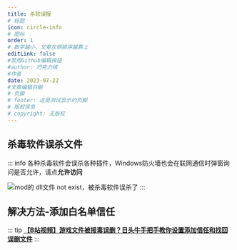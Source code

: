 ```yaml
---
title: 杀软误报
# 标题
icon: circle-info
# 图标
order: 1
# 数字越小，文章左侧排序越靠上
editLink: false
#禁用Github编辑按钮
#author: 巧克力绒
#作者
date: 2023-07-22
#文章编辑日期
# 页脚
# footer: 这是测试显示的页脚
# 版权信息
# copyright: 无版权
---
```


## **杀毒软件误杀文件**
::: info
各种杀毒软件会误杀各种插件，Windows防火墙也会在联网通信时弹窗询问是否允许，请点**允许访问**

![mod的 dll文件 not exist，被杀毒软件误杀了](https://bu.dusays.com/2023/09/01/64f0bde3e950d.png)
:::

## **解决方法-添加白名单信任**
::: tip
[**【B站视频】游戏文件被报毒误删？日头牛手把手教你设置添加信任和找回误删文件**](https://www.bilibili.com/video/BV1Uu411A7Hh/)
:::

